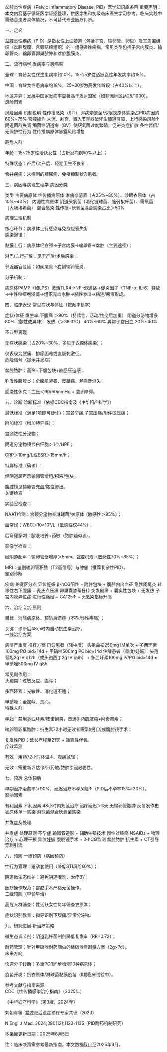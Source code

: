 盆腔炎性疾病（Pelvic Inflammatory Disease, PID）医学知识库条目
重要声明：本文内容基于循证医学证据整理，供医学生和初级临床医生学习参考。临床实践中需结合患者具体情况，不可替代专业医疗判断。  

一、定义

盆腔炎性疾病（PID）是指女性上生殖道（包括子宫、输卵管、卵巢）及其周围组织（盆腔腹膜、宫旁结缔组织）的一组感染性疾病，常见类型包括子宫内膜炎、输卵管炎、输卵管卵巢脓肿和盆腔腹膜炎。  

二、流行病学
发病率与患病率

全球：育龄女性终生患病率约10%，15~25岁性活跃女性年发病率约15%。  

中国：育龄女性患病率约18%，25~30岁为高发年龄段（占40%以上）。  

地区差异：发展中国家发病率显著高于发达国家（如非洲地区达25/1000）。  
风险因素

风险因素 机制说明
性传播感染（STI） 淋病奈瑟菌/沙眼衣原体感染占PID病因的60%~75%
宫腔操作 人流、刮宫、置入节育器破坏生殖道屏障，上行感染风险↑
阴道菌群失调 细菌性阴道病（BV）使厌氧菌过度繁殖，促进炎症扩散
多性伴侣/无保护性行为 性传播病原体暴露风险增加
  
高危人群

年龄：15~25岁性活跃女性（占新发病例50%以上）；  

特殊状态：产后/流产后、经期卫生不良者；  

合并疾病：未控制的糖尿病、免疫抑制状态患者。  

三、病因与病理生理学
病因分类

类型 主要病原体
性传播病原体 淋病奈瑟菌（占25%~80%）、沙眼衣原体（占10%~40%）
内源性病原体 阴道厌氧菌（消化链球菌、脆弱拟杆菌）、需氧菌（大肠埃希菌）
混合感染 性传播+厌氧菌混合感染占比＞50%
  
病理生理机制

核心环节：病原体上行感染与免疫应答失衡  
感染途径：  

黏膜上行：病原体经宫颈→子宫内膜→输卵管→盆腔（主要途径）；  

淋巴/血行扩散：见于产后/术后感染；  

邻近器官蔓延：如阑尾炎→右侧输卵管炎。  

分子机制：  

  病原体PAMP（如LPS）激活TLR4→NF-κB通路→促炎因子（TNF-α, IL-6）释放→中性粒细胞浸润→组织充血水肿→脓性渗出→粘连/瘢痕形成。  

四、临床表现
常见症状与体征（按频率排序）

症状/体征 发生率
下腹痛 ＞90%（持续性，活动/性交后加重）
阴道分泌物增多 80%（脓性或异味）
发热（＞38.3℃） 40%~60%
异常子宫出血 30%~40%
  
不典型表现

无症状感染（占20%~30%，多见于衣原体感染）；  

仅表现为腰痛、排尿困难或直肠刺激征。  
危险信号（提示并发症）

盆腔脓肿：高热+下腹包块+直肠压迫感；  

弥漫性腹膜炎：全腹肌紧张、反跳痛、肠鸣音消失；  

感染性休克：血压＜90/60mmHg + 意识障碍。  

五、诊断
诊断标准（依据CDC指南及《中华妇产科学》）

最低标准（满足1项即可疑诊）：宫颈举痛/子宫压痛/附件区压痛；  

附加标准（增加特异性）：  

宫颈脓性分泌物；  

阴道分泌物镜检白细胞＞1个/HPF；  

CRP＞10mg/L或ESR＞15mm/h；  

特异标准（确诊）：  

经阴道超声示输卵管增粗/积液/包块；  

腹腔镜见输卵管充血/脓性渗出。  
关键检查

实验室检查：  

NAAT检测：宫颈分泌物查淋球菌/衣原体（敏感性＞95%）；  

血常规：WBC＞10×10⁹/L（敏感性仅44%）；  

后穹窿穿刺：脓液培养+药敏（脓肿疑似者）。  

影像学检查：  

经阴道超声：输卵管壁增厚＞5mm、盆腔积液（敏感性70%~85%）；  

MRI：鉴别输卵管积脓（T2高信号）与肿瘤（推荐复杂性PID）。  
鉴别诊断

疾病 关键区分点
异位妊娠 β-hCG阳性 + 附件包块 + 腹腔内出血征
急性阑尾炎 转移性右下腹痛 + 麦氏点压痛
卵巢囊肿蒂扭转 突发剧痛 + 囊实性包块 + 无发热
子宫内膜异位症 进行性痛经 + CA125↑ + 无感染指标升高
  

六、治疗
治疗原则

目标：消除病原体、预防后遗症（不孕/慢性疼痛）；  

关键：诊断后48小时内启动抗生素治疗。  
一线治疗方案

病情严重度 推荐方案
门诊患者（轻中度） 头孢曲松250mg IM单次 + 多西环素100mg PO bid×14d + 甲硝唑500mg PO bid×14d
住院患者（重度/妊娠） 头孢替坦2g IV q12h（或头孢西丁2g IV q6h） + 多西环素100mg IV/PO bid×14d ± 甲硝唑500mg IV q8h
  

常见副作用：  
头孢类：过敏反应、腹泻；  

多西环素：光敏性、消化道不适；  

甲硝唑：金属味、恶心。  
特殊人群

孕妇：禁用多西环素/喹诺酮类，首选β-内酰胺类+阿奇霉素；  

输卵管卵巢脓肿：抗生素72小时无效者需穿刺引流或腹腔镜手术；  

复发性PID：延长疗程至21天 + 筛查性伴侣。  
疗效监测

有效：用药72小时体温↓、腹痛减轻；  

无效：需重新评估诊断/药敏/脓肿引流必要性。  

七、预后
总体预后

早期治疗治愈率＞90%，延迟治疗不孕风险↑（PID后不孕率15%~30%）。  
影响因素

有利因素 不利因素
48小时内规范治疗 治疗延迟＞3天
无输卵管脓肿 反复发作史
衣原体单一感染 淋球菌混合厌氧菌感染
  
并发症及处理

并发症 处理原则
不孕症 输卵管造影 + 辅助生殖技术
慢性盆腔痛 NSAIDs + 物理治疗 + 心理干预
异位妊娠 腹腔镜手术 + β-hCG监测
盆腔脓肿 抗生素 + CT引导穿刺引流
  

八、预防
一级预防（病因预防）

性行为管理：避孕套使用（降低STI风险60%）；  

阴道微生态维护：避免阴道灌洗、治疗BV；  

医疗操作规范：宫腔手术严格无菌操作。  
二级预防（早诊早治）

高危人群筛查：性活跃女性每年筛查衣原体；  

症状识别教育：指导识别下腹痛/异常分泌物。  

九、研究进展
新治疗策略

微生态调节剂：阴道乳杆菌制剂降低复发率（RR=0.72）；  

耐药管理：针对甲硝唑耐药滴虫的替硝唑高剂量方案（2g×7d）。  
未来方向

快速分子诊断：多重PCR同步检测10种病原体；  

疫苗开发：抗衣原体/淋球菌黏膜疫苗（II期临床试验中）。  

参考文献与指南来源  
CDC《性传播感染治疗指南》（2025年）  

《中华妇产科学》（第3版，2024年）  

刘朝晖等. 盆腔炎后遗症诊疗专家共识（2023）  

N Engl J Med. 2024;390(12):1123-1135（PID耐药机制研究）  

本条目更新日期：2025年6月5日  

注：临床决策需参考最新指南，本文数据截止至2025年6月。